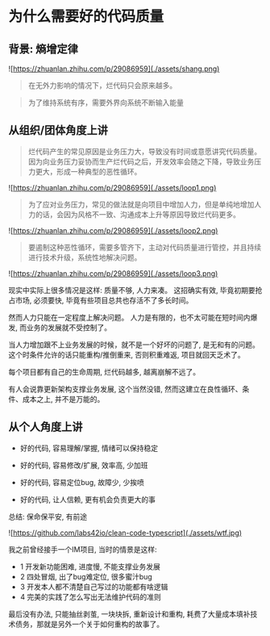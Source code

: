 # 为什么需要好的代码质量

## 背景: 熵增定律

![https://zhuanlan.zhihu.com/p/29086959](./assets/shang.png)

> 在无外力影响的情况下，烂代码只会原来越多。

> 为了维持系统有序，需要外界向系统不断输入能量

## 从组织/团体角度上讲

> 烂代码产生的常见原因是业务压力大，导致没有时间或意愿讲究代码质量。因为向业务压力妥协而生产烂代码之后，开发效率会随之下降，导致业务压力更大，形成一种典型的恶性循环。

![https://zhuanlan.zhihu.com/p/29086959](./assets/loop1.png)

> 为了应对业务压力，常见的做法就是向项目中增加人力，但是单纯地增加人力的话，会因为风格不一致、沟通成本上升等原因导致烂代码更多。

![https://zhuanlan.zhihu.com/p/29086959](./assets/loop2.png)

> 要遏制这种恶性循环，需要多管齐下，主动对代码质量进行管控，并且持续进行技术升级，系统性地解决问题。

![https://zhuanlan.zhihu.com/p/29086959](./assets/loop3.png)


现实中实际上很多情况是这样: 质量不够, 人力来凑。
这招确实有效, 毕竟初期要抢占市场, 必须要快, 毕竟有些项目总共也存活不了多长时间。

然而人力只能在一定程度上解决问题。
人力是有限的，也不太可能在短时间内爆发, 而业务的发展就不受控制了。

当人力增加跟不上业务发展的时候，就不是一个好坏的问题了, 是无和有的问题。这个时条件允许的话只能重构/推倒重来, 否则积重难返, 项目就回天乏术了。

每个项目都有自己的生命周期, 烂代码越多, 越离崩解不远了。

有人会说靠更新架构支撑业务发展, 这个当然没错, 然而这建立在良性循环、条件、成本之上, 并不是万能的。

## 从个人角度上讲

- 好的代码, 容易理解/掌握, 情绪可以保持稳定

- 好的代码, 容易修改/扩展, 效率高, 少加班

- 好的代码, 容易定位bug, 故障少, 少挨喷

- 好的代码, 让人信赖, 更有机会负责更大的事

总结: 保命保平安, 有前途

![https://github.com/labs42io/clean-code-typescript](./assets/wtf.jpg)

我之前曾经接手一个IM项目, 当时的情景是这样:

- 1 开发新功能困难, 进度慢, 不能支撑业务发展
- 2 四处冒烟, 出了bug难定位, 很多蜜汁bug
- 3 开发本人都不清楚自己写过的功能都有啥逻辑
- 4 完美的实践了怎么写出无法维护代码的准则

最后没有办法, 只能抽丝剥茧, 一块块拆, 重新设计和重构, 耗费了大量成本填补技术债务，那就是另外一个关于如何重构的故事了。


